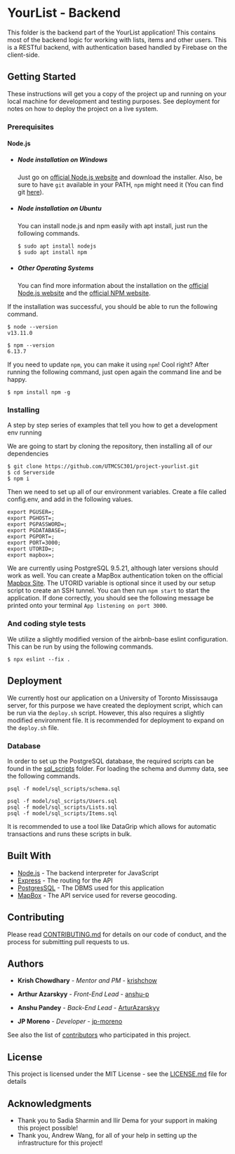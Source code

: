 # YourList - Backend

This folder is the backend part of the YourList application! This contains most of the backend logic for working with lists, items and other users. This is a RESTful backend, with authentication based handled by Firebase on the client-side.  

## Getting Started

These instructions will get you a copy of the project up and running on your local machine for development and testing purposes. See deployment for notes on how to deploy the project on a live system.

### Prerequisites

#### Node.js

- ##### Node installation on Windows

  Just go on [official Node.js website](https://nodejs.org/) and download the installer.
Also, be sure to have `git` available in your PATH, `npm` might need it (You can find git [here](https://git-scm.com/)).

- ##### Node installation on Ubuntu

  You can install node.js and npm easily with apt install, just run the following commands.

      $ sudo apt install nodejs
      $ sudo apt install npm

- ##### Other Operating Systems
  You can find more information about the installation on the [official Node.js website](https://nodejs.org/) and the [official NPM website](https://npmjs.org/).

If the installation was successful, you should be able to run the following command.
```
$ node --version
v13.11.0

$ npm --version
6.13.7
```
If you need to update `npm`, you can make it using `npm`! Cool right? After running the following command, just open again the command line and be happy.
```
$ npm install npm -g
```

### Installing

A step by step series of examples that tell you how to get a development env running

We are going to start by cloning the repository, then installing all of our dependencies
```
$ git clone https://github.com/UTMCSC301/project-yourlist.git
$ cd Serverside
$ npm i
```
Then we need to set up all of our environment variables. Create a file called config.env, and add in the following values.

```
export PGUSER=;
export PGHOST=;
export PGPASSWORD=;
export PGDATABASE=;
export PGPORT=;
export PORT=3000;
export UTORID=;
export mapbox=;
```

We are currently using PostgreSQL 9.5.21, although later versions should work as well. You can create a MapBox authentication token on the official [Mapbox Site](https://account.mapbox.com/). The UTORID variable is optional since it used by our setup script to create an SSH tunnel. You can then run `npm start` to start the application. If done correctly, you should see the following message be printed onto your terminal `App listening on port 3000`.

### And coding style tests

We utilize a slightly modified version of the airbnb-base eslint configuration. This can be run by using the following commands. 

```
$ npx eslint --fix .
```

## Deployment

We currently host our application on a University of Toronto Mississauga server, for this purpose we have created the deployment script, which can be run via the `deploy.sh` script. However, this also requires a slightly modified environment file. It is recommended for deployment to expand on the `deploy.sh` file. 

### Database

In order to set up the PostgreSQL database, the required scripts can be found in the [sql_scripts](model/sql_scripts/) folder. For loading the schema and dummy data, see the following commands. 

```
psql -f model/sql_scripts/schema.sql

psql -f model/sql_scripts/Users.sql
psql -f model/sql_scripts/Lists.sql
psql -f model/sql_scripts/Items.sql
```

It is recommended to use a tool like DataGrip which allows for automatic transactions and runs these scripts in bulk. 

## Built With

* [Node.js](https://nodejs.org/en/) - The backend interpreter for JavaScript
* [Express](https://expressjs.com/) - The routing for the API
* [PostgresSQL](https://www.postgresql.org/) - The DBMS used for this application
* [MapBox](https://www.mapbox.com/) - The API service used for reverse geocoding.

## Contributing

Please read [CONTRIBUTING.md](CONTRIBUTING.md) for details on our code of conduct, and the process for submitting pull requests to us.

## Authors

* **Krish Chowdhary** - *Mentor and PM* - [krishchow](https://github.com/krishchow)

* **Arthur Azarskyy** - *Front-End Lead* - [anshu-p](https://github.com/anshu-p)

* **Anshu Pandey** - *Back-End Lead* - [ArturAzarskyy](https://github.com/ArturAzarskyy)

* **JP Moreno** - *Developer* - [jp-moreno](https://github.com/jp-moreno)

See also the list of [contributors](https://github.com/UTMCSC301/project-yourlist/graphs/contributors) who participated in this project.

## License

This project is licensed under the MIT License - see the [LICENSE.md](LICENSE.md) file for details

## Acknowledgments

* Thank you to Sadia Sharmin and Ilir Dema for your support in making this project possible!
* Thank you, Andrew Wang, for all of your help in setting up the infrastructure for this project!
